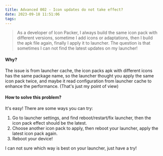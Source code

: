 ```yaml
---
title: Advanced 002 - Icon updates do not take effect?
date: 2023-09-18 11:51:06
tags:
---
```


> As a developer of Icon Packer, I always build the same icon pack with different versions, sometime I add icons or adaptations, then I build the apk file again, finally I apply it to launcher.
> The question is that sometimes I can not find the latest updates on my launcher!

#### Why?
The issue is from launcher cache, the icon packs apk with different icons has the same package name, so the launcher thought you apply the same icon pack twice, and maybe it read configuration from launcher cache to enhance the performance.
(That's just my point of view)

#### How to solve this problem?
It's easy! There are some ways you can try:
1. Go to launcher settings, and find reboot/restart/fix launcher, then the icon pack effect should be the latest.
2. Choose another icon pack to apply, then reboot your launcher, apply the latest icon pack again.
3. Reboot your device!

I can not sure which way is best on your launcher, just have a try!